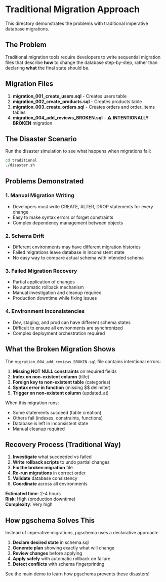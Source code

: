 # Traditional Migration Approach

This directory demonstrates the problems with traditional imperative database migrations.

## The Problem

Traditional migration tools require developers to write sequential migration files that describe **how** to change the database step-by-step, rather than declaring **what** the final state should be.

## Migration Files

1. **migration_001_create_users.sql** - Creates users table
2. **migration_002_create_products.sql** - Creates products table  
3. **migration_003_create_orders.sql** - Creates orders and order_items tables
4. **migration_004_add_reviews_BROKEN.sql** - ⚠️ **INTENTIONALLY BROKEN** migration

## The Disaster Scenario

Run the disaster simulation to see what happens when migrations fail:

```bash
cd traditional
./disaster.sh
```

## Problems Demonstrated

### 1. Manual Migration Writing
- Developers must write CREATE, ALTER, DROP statements for every change
- Easy to make syntax errors or forget constraints
- Complex dependency management between objects

### 2. Schema Drift
- Different environments may have different migration histories
- Failed migrations leave database in inconsistent state
- No easy way to compare actual schema with intended schema

### 3. Failed Migration Recovery
- Partial application of changes
- No automatic rollback mechanism
- Manual investigation and cleanup required
- Production downtime while fixing issues

### 4. Environment Inconsistencies
- Dev, staging, and prod can have different schema states
- Difficult to ensure all environments are synchronized
- Complex deployment orchestration required

## What the Broken Migration Shows

The `migration_004_add_reviews_BROKEN.sql` file contains intentional errors:

1. **Missing NOT NULL constraints** on required fields
2. **Index on non-existent column** (title)
3. **Foreign key to non-existent table** (categories)
4. **Syntax error in function** (missing $$ delimiter)
5. **Trigger on non-existent column** (updated_at)

When this migration runs:
- Some statements succeed (table creation)
- Others fail (indexes, constraints, functions)
- Database is left in inconsistent state
- Manual cleanup required

## Recovery Process (Traditional Way)

1. **Investigate** what succeeded vs failed
2. **Write rollback scripts** to undo partial changes
3. **Fix the broken migration** file
4. **Re-run migrations** in correct order
5. **Validate** database consistency
6. **Coordinate** across all environments

**Estimated time**: 2-4 hours  
**Risk**: High (production downtime)  
**Complexity**: Very high

## How pgschema Solves This

Instead of imperative migrations, pgschema uses a declarative approach:

1. **Declare desired state** in schema.sql
2. **Generate plan** showing exactly what will change
3. **Review changes** before applying
4. **Apply safely** with automatic rollback on failure
5. **Detect conflicts** with schema fingerprinting

See the main demo to learn how pgschema prevents these disasters!